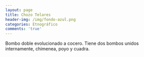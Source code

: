 ```yaml
---
layout: page
title: Chozo Telares
header-img: /img/fondo-azul.png
categories: Etnográfico
comments: 'true'
---
```



Bombo doble evolucionado a cocero. Tiene dos bombos unidos internamente, chimenea, poyo y cuadra.

<div class="photos">
</div>
